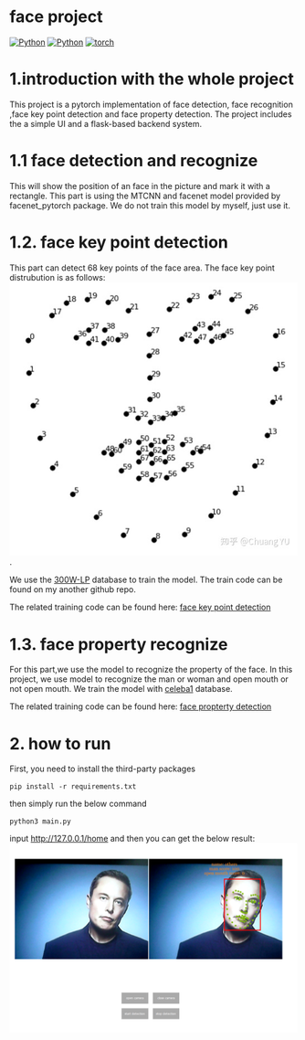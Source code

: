 # face project

[![Python](https://img.shields.io/static/v1?label=build&message=passing&color=green)](https://www.python.org/)
[![Python](https://img.shields.io/static/v1?label=python&message=3.8.12&color=blue)](https://www.python.org/)
[![torch](https://img.shields.io/static/v1?label=torch&message=1.8.1&color=blue)](https://pytorch.org/)

# 1.introduction with the whole project
This project is a pytorch implementation of face detection, face recognition ,face key point detection 
and face property detection. The project includes the a simple UI and a flask-based backend system.

# 1.1 face detection and recognize
This will show the position of an face in the picture and mark it with a rectangle.
This part is using the MTCNN and facenet model provided by facenet_pytorch package.
We do not train this model by myself, just use it.

# 1.2. face key point detection
This part can detect 68 key points  of the face area. The face key point distrubution is as follows:
![img.png](document/pic/img1.png).

We use the [300W-LP](http://www.cbsr.ia.ac.cn/users/xiangyuzhu/projects/3ddfa/main.htm) database to train the model.
The train code can be found on my another github repo.

The related training code can be found here: [face key point detection](https://github.com/zgjsxx/face-key-point-pytorch)



# 1.3. face property recognize
For this part,we use the model to recognize the property of the face. In this project, we use model to recognize
the man or woman and open mouth or not open mouth.
We train the model with [celeba1](http://mmlab.ie.cuhk.edu.hk/projects/CelebA.html) database.

The related training code can be found here: [face propterty detection](https://github.com/zgjsxx/face-property-detection-pytorch)



# 2. how to run
First, you need to install the third-party packages
```
pip install -r requirements.txt
```
then simply run the below command
```
python3 main.py
```

input http://127.0.0.1/home
and then you can get the below result:
![img.png](document/pic/img2.png)




